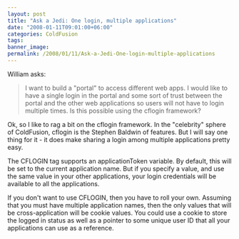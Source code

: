 ```yaml
---
layout: post
title: "Ask a Jedi: One login, multiple applications"
date: "2008-01-11T09:01:00+06:00"
categories: ColdFusion 
tags: 
banner_image: 
permalink: /2008/01/11/Ask-a-Jedi-One-login-multiple-applications
---
```


William asks:

<blockquote>
<p>
I want to build a "portal" to access different web apps.  I would like to have a single login in the portal and some sort of trust between the portal and the other web applications so users will not have to login multiple times.  Is this possible using the cflogin framework?
</p>
</blockquote>

Ok, so I like to rag a bit on the cflogin framework. In the "celebrity" sphere of ColdFusion, cflogin is the Stephen Baldwin of features. But I will say one thing for it - it does make sharing a login among multiple applications pretty easy.

The CFLOGIN tag supports an applicationToken variable. By default, this will be set to the current application name. But if you specify a value, and use the same value in your other applications, your login credentials will be available to all the applications.

If you don't want to use CFLOGIN, then you have to roll your own. Assuming that you must have multiple application names, then the only values that will be cross-application will be cookie values. You could use a cookie to store the logged in status as well as a pointer to some unique user ID that all your applications can use as a reference.